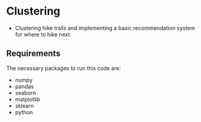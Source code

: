 # Clustering

* Clustering hike trails and implementing a basic recommendation system for where to hike next.

## Requirements

The necessary packages to run this code are:
* numpy
* pandas
* seaborn
* matplotlib
* sklearn
* python